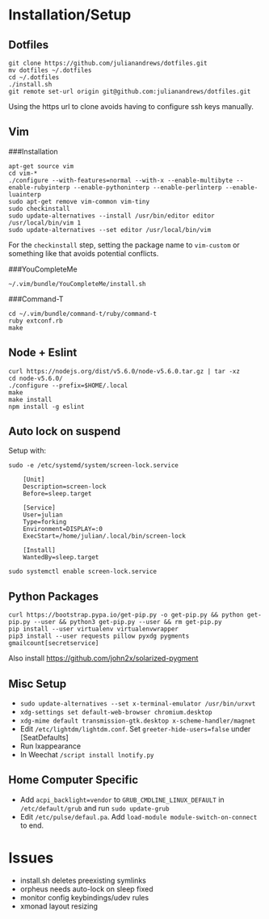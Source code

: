 Installation/Setup
========================

Dotfiles
--------

    git clone https://github.com/julianandrews/dotfiles.git
    mv dotfiles ~/.dotfiles
    cd ~/.dotfiles
    ./install.sh
    git remote set-url origin git@github.com:julianandrews/dotfiles.git

Using the https url to clone avoids having to configure ssh keys manually.

Vim
---

###Installation

    apt-get source vim
    cd vim-*
    ./configure --with-features=normal --with-x --enable-multibyte --enable-rubyinterp --enable-pythoninterp --enable-perlinterp --enable-luainterp
    sudo apt-get remove vim-common vim-tiny
    sudo checkinstall
    sudo update-alternatives --install /usr/bin/editor editor /usr/local/bin/vim 1
    sudo update-alternatives --set editor /usr/local/bin/vim

For the `checkinstall` step, setting the package name to `vim-custom` or something like that avoids potential conflicts.

###YouCompleteMe

    ~/.vim/bundle/YouCompleteMe/install.sh

###Command-T

    cd ~/.vim/bundle/command-t/ruby/command-t
    ruby extconf.rb
    make

Node + Eslint
-------------

    curl https://nodejs.org/dist/v5.6.0/node-v5.6.0.tar.gz | tar -xz
    cd node-v5.6.0/
    ./configure --prefix=$HOME/.local
    make
    make install
    npm install -g eslint

Auto lock on suspend
------------------
Setup with:

    sudo -e /etc/systemd/system/screen-lock.service

        [Unit]
        Description=screen-lock
        Before=sleep.target

        [Service]
        User=julian
        Type=forking
        Environment=DISPLAY=:0
        ExecStart=/home/julian/.local/bin/screen-lock

        [Install]
        WantedBy=sleep.target

    sudo systemctl enable screen-lock.service

Python Packages
---------------

    curl https://bootstrap.pypa.io/get-pip.py -o get-pip.py && python get-pip.py --user && python3 get-pip.py --user && rm get-pip.py
    pip install --user virtualenv virtualenvwrapper
    pip3 install --user requests pillow pyxdg pygments gmailcount[secretservice]

Also install https://github.com/john2x/solarized-pygment

Misc Setup
----------
* `sudo update-alternatives --set x-terminal-emulator /usr/bin/urxvt`
* `xdg-settings set default-web-browser chromium.desktop`
* `xdg-mime default transmission-gtk.desktop x-scheme-handler/magnet`
* Edit `/etc/lightdm/lightdm.conf`. Set `greeter-hide-users=false` under [SeatDefaults]
* Run lxappearance
* In Weechat `/script install lnotify.py`

Home Computer Specific
----------------------
* Add `acpi_backlight=vendor` to `GRUB_CMDLINE_LINUX_DEFAULT` in `/etc/default/grub` and run `sudo update-grub`
* Edit `/etc/pulse/defaul.pa`. Add `load-module module-switch-on-connect` to end.

Issues
======
* install.sh deletes preexisting symlinks
* orpheus needs auto-lock on sleep fixed
* monitor config keybindings/udev rules
* xmonad layout resizing
